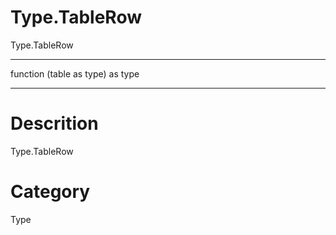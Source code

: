 ﻿# Type.TableRow
Type.TableRow
***
function (table as type) as type
***
# Descrition 
Type.TableRow
# Category 
Type

